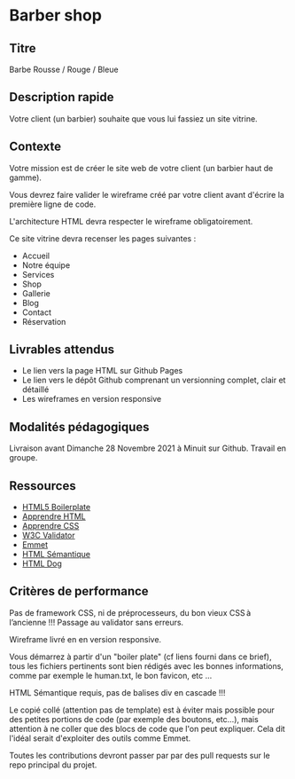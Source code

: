# Barber shop

## Titre
Barbe Rousse / Rouge / Bleue


## Description rapide

Votre client (un barbier) souhaite que vous lui fassiez un site vitrine.


## Contexte

Votre mission est de créer le site web de votre client (un barbier haut de gamme).

Vous devrez faire valider le wireframe créé par votre client avant d'écrire la première ligne de code.

L'architecture HTML devra respecter le wireframe obligatoirement.


Ce site vitrine devra recenser les pages suivantes : 

* Accueil
* Notre équipe
* Services
* Shop
* Gallerie
* Blog
* Contact
* Réservation


## Livrables attendus

* Le lien vers la page HTML sur Github Pages
* Le lien vers le dépôt Github comprenant un versionning complet, clair et détaillé
* Les wireframes en version responsive


## Modalités pédagogiques

Livraison avant Dimanche 28 Novembre 2021 à Minuit sur Github.
Travail en groupe.


## Ressources

* [ HTML5 Boilerplate ](https://html5boilerplate.com/)
* [ Apprendre HTML ](https://learn.shayhowe.com/html-css/getting-to-know-html/)
* [ Apprendre CSS ](https://learn.shayhowe.com/html-css/getting-to-know-css/)
* [ W3C Validator ](https://validator.w3.org/)
* [ Emmet ](https://emmet.io/)
* [ HTML Sémantique ](https://developer.mozilla.org/fr/docs/Glossary/Semantics)
* [ HTML Dog ](https://htmldog.com/guides/html/)


## Critères de performance

Pas de framework CSS, ni de préprocesseurs, du bon vieux CSS à l’ancienne !!!
Passage au validator sans erreurs.

Wireframe livré en en version responsive.

Vous démarrez à partir d'un "boiler plate" (cf liens fourni dans ce brief), tous les fichiers pertinents sont bien rédigés avec les bonnes informations, comme par exemple le human.txt, le bon favicon, etc …

HTML Sémantique requis, pas de balises div en cascade !!!

Le copié collé (attention pas de template) est à éviter mais possible pour des petites portions de code (par exemple des boutons, etc…), mais attention à ne coller que des blocs de code que l'on peut expliquer. Cela dit l'idéal serait d'exploiter des outils comme Emmet.

Toutes les contributions devront passer par par des pull requests sur le repo principal du projet.
